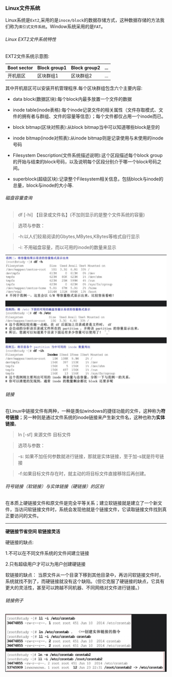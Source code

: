 ### Linux文件系统

Linux系统是`Ext2`,采用的是`inoce/block`的数据存储方式，这种数据存储的方法我们称为`索引式文件系统`。Window系统采用的是`FAT`。


###### Linux EXT2文件系统特性

EXT2文件系统示意图:

| Boot sector| Block group1  | Block group2 |... |
|  ----  | ----  | ----| ---- |
| 开机扇区 | 区块群组1 | 区块群组2 | ... |

其中开机扇区可以安装开机管理程序.每个区块群组包含六个主要内容:

* data block(数据区块):每个block内最多放置一个文件的数据

* inode table(inode表格):每个inode记录文件的相关属性（文件存取模式、文件的拥有者与群组、文件的容量等信息）；每个文件都仅占用一个inode而已。

* block bitmap(区块对照表):从block bitmap当中可以知道哪些block是空的

* inode bitmap(inode对照表):从inode bitmap则是记录使用与未使用的inode号码

* Filesystem Description(文件系统描述说明):这个区段描述每个block group的开始与结束的block号码，以及说明每个区段分别介于哪一个block号码之间。

* superblock(超级区块):记录整个Filesystem相关信息，包括block与inode的总量，block与inode的大小等.

###### 磁盘容量查询

> df [-hi] 【目录或文件名】(不加则显示的是整个文件系统的容量)

> 选项与参数：

> -h:以人们较易阅读的Gbytes,MBytes,KBytes等格式自行显示

> -i: 不用磁盘容量，而以可用的inode的数量来显示

![avatar](./../../image/linux_df.jpg)

###### 链接

在Linux中链接文件有两种，一种是类似windows的捷径功能的文件，这种称为**符号链接**；另一种则是通过文件系统的inode链接来产生新文件名，这种也称为**实体链接**。

> ln [-sf] 来源文件 目标文件

> 选项与参数：

> -s: 如果不加任何参数就进行链接，那就是实体链接，至于加-s就是符号链接

> -f:如果目标文件存在时，就主动的将目标文件直接移除后再创建。

###### 符号链接（软链接）与实体链接（硬链接）的区别

在本质上硬链接文件和原文件是完全平等关系；建立软链接就是建立了一个新文件，当访问软链接文件时，系统会发现他就是个链接文件，它读取链接文件找到真正要访问的文件。
****
**硬链接节省空间
软链接灵活**

硬链接的缺点:

1.不可以在不同文件系统的文件间建立链接

2.只有超级用户才可以为用户创建硬链接

软链接的缺点：
当原文件从一个目录下移到其他目录中，再访问软链接文件时，系统就找不到了，而硬链接就没有这个缺陷。（但它克服了硬链接的缺点，它具有更大的灵活性，甚至可以跨越不同机器、不同网络对文件进行链接。）

###### 链接例子

![avatar](./../../image/linux_ln.jpg)

### 











